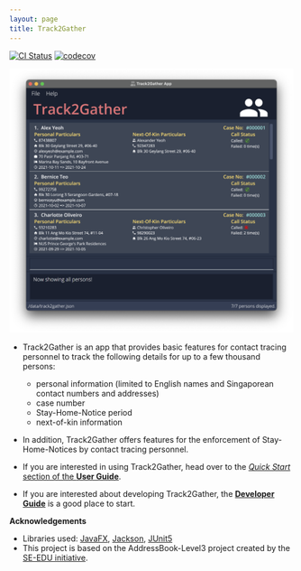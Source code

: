 ```yaml
---
layout: page
title: Track2Gather
---
```


[![CI Status](https://github.com/AY2122S1-CS2103-W14-2/tp/workflows/Java%20CI/badge.svg)](https://github.com/AY2122S1-CS2103-W14-2/tp/actions)
[![codecov](https://codecov.io/gh/AY2122S1-CS2103-W14-2/tp/branch/master/graph/badge.svg?token=WENQ6375WF)](https://codecov.io/gh/AY2122S1-CS2103-W14-2/tp)

![Ui](images/Ui.png)

* Track2Gather is an app that provides basic features for contact tracing personnel to track the following details for 
  up to a few thousand persons:
    * personal information (limited to English names and Singaporean contact numbers and addresses)
    * case number
    * Stay-Home-Notice period
    * next-of-kin information

* In addition, Track2Gather offers features for the enforcement of Stay-Home-Notices by contact tracing personnel.

* If you are interested in using Track2Gather, head over to the [_Quick Start_ section of the **User Guide**](UserGuide.md#quick-start).
* If you are interested about developing Track2Gather, the [**Developer Guide**](DeveloperGuide.md) is a good place to start.


**Acknowledgements**

* Libraries used: [JavaFX](https://openjfx.io/), [Jackson](https://github.com/FasterXML/jackson), [JUnit5](https://github.com/junit-team/junit5)
* This project is based on the AddressBook-Level3 project created by the [SE-EDU initiative](https://se-education.org).
